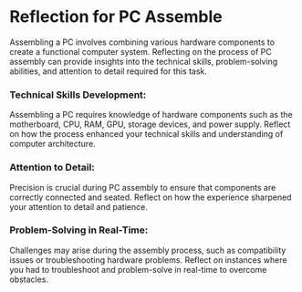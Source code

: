 # Reflection for PC Assemble
Assembling a PC involves combining various hardware components to create a functional computer system. Reflecting on the process of PC assembly can provide insights into the technical skills, problem-solving abilities, and attention to detail required for this task.
### Technical Skills Development:

Assembling a PC requires knowledge of hardware components such as the motherboard, CPU, RAM, GPU, storage devices, and power supply.
Reflect on how the process enhanced your technical skills and understanding of computer architecture.
### Attention to Detail:

Precision is crucial during PC assembly to ensure that components are correctly connected and seated.
Reflect on how the experience sharpened your attention to detail and patience.
### Problem-Solving in Real-Time:

Challenges may arise during the assembly process, such as compatibility issues or troubleshooting hardware problems.
Reflect on instances where you had to troubleshoot and problem-solve in real-time to overcome obstacles.
